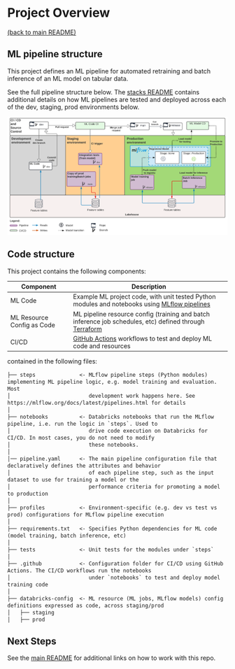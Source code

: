 # Project Overview

[(back to main README)](../README.md)

## ML pipeline structure
This project defines an ML pipeline for automated retraining and batch inference of an ML model
on tabular data.

See the full pipeline structure below. The [stacks README](https://github.com/databricks/mlops-stack/blob/main/Pipeline.md)
contains additional details on how ML pipelines are tested and deployed across each of the dev, staging, prod environments below.

![MLOps Stacks diagram](./images/mlops-stack-summary.png)


## Code structure
This project contains the following components:

| Component                  | Description                                                                                                                                     |
|----------------------------|-------------------------------------------------------------------------------------------------------------------------------------------------|
| ML Code                    | Example ML project code, with unit tested Python modules and notebooks using [MLflow pipelines](https://mlflow.org/docs/latest/pipelines.html)  |
| ML Resource Config as Code | ML pipeline resource config (training and batch inference job schedules, etc) defined through [Terraform](https://learn.microsoft.com/azure/databricks/dev-tools/terraform/index) |
| CI/CD                      | [GitHub Actions](https://github.com/actions) workflows to test and deploy ML code and resources                                                 |

contained in the following files:

```
├── steps              <- MLflow pipeline steps (Python modules) implementing ML pipeline logic, e.g. model training and evaluation. Most
│                         development work happens here. See https://mlflow.org/docs/latest/pipelines.html for details
│
├── notebooks          <- Databricks notebooks that run the MLflow pipeline, i.e. run the logic in `steps`. Used to
│                         drive code execution on Databricks for CI/CD. In most cases, you do not need to modify
│                         these notebooks.
│
│── pipeline.yaml      <- The main pipeline configuration file that declaratively defines the attributes and behavior
│                         of each pipeline step, such as the input dataset to use for training a model or the
│                         performance criteria for promoting a model to production
│
├── profiles           <- Environment-specific (e.g. dev vs test vs prod) configurations for MLflow pipeline execution
│
├── requirements.txt   <- Specifies Python dependencies for ML code (model training, batch inference, etc) 
│
├── tests              <- Unit tests for the modules under `steps`
│
├── .github            <- Configuration folder for CI/CD using GitHub Actions. The CI/CD workflows run the notebooks
│                         under `notebooks` to test and deploy model training code
│
├── databricks-config  <- ML resource (ML jobs, MLflow models) config definitions expressed as code, across staging/prod
│   ├── staging
│   ├── prod
```

## Next Steps
See the [main README](../README.md#using-this-repo) for additional links on how to work with this repo. 
